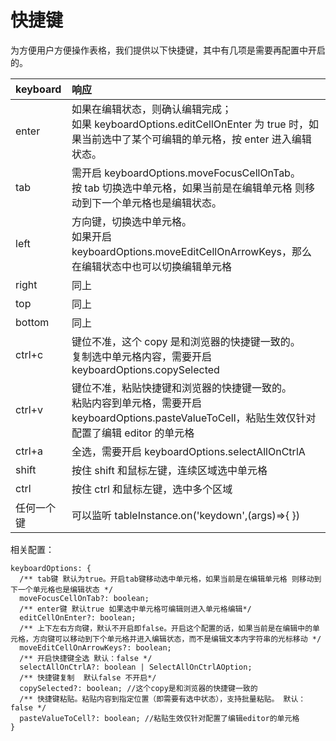 # 快捷键

为方便用户方便操作表格，我们提供以下快捷键，其中有几项是需要再配置中开启的。

| keyboard   | 响应                                                                                                                                                   |
| :--------- | :----------------------------------------------------------------------------------------------------------------------------------------------------- |
| enter      | 如果在编辑状态，则确认编辑完成；<br> 如果 keyboardOptions.editCellOnEnter 为 true 时，如果当前选中了某个可编辑的单元格，按 enter 进入编辑状态。        |
| tab        | 需开启 keyboardOptions.moveFocusCellOnTab。<br> 按 tab 切换选中单元格，如果当前是在编辑单元格 则移动到下一个单元格也是编辑状态。                       |
| left       | 方向键，切换选中单元格。<br> 如果开启 keyboardOptions.moveEditCellOnArrowKeys，那么在编辑状态中也可以切换编辑单元格                                    |
| right      | 同上                                                                                                                                                   |
| top        | 同上                                                                                                                                                   |
| bottom     | 同上                                                                                                                                                   |
| ctrl+c     | 键位不准，这个 copy 是和浏览器的快捷键一致的。<br> 复制选中单元格内容，需要开启 keyboardOptions.copySelected                                           |
| ctrl+v     | 键位不准，粘贴快捷键和浏览器的快捷键一致的。<br> 粘贴内容到单元格，需要开启 keyboardOptions.pasteValueToCell，粘贴生效仅针对配置了编辑 editor 的单元格 |
| ctrl+a     | 全选，需要开启 keyboardOptions.selectAllOnCtrlA                                                                                                        |
| shift      | 按住 shift 和鼠标左键，连续区域选中单元格                                                                                                              |
| ctrl       | 按住 ctrl 和鼠标左键，选中多个区域                                                                                                                     |
| 任何一个键 | 可以监听 tableInstance.on('keydown',(args)=>{ })                                                                                                       |

相关配置：

```
keyboardOptions: {
  /** tab键 默认为true。开启tab键移动选中单元格，如果当前是在编辑单元格 则移动到下一个单元格也是编辑状态 */
  moveFocusCellOnTab?: boolean;
  /** enter键 默认true 如果选中单元格可编辑则进入单元格编辑*/
  editCellOnEnter?: boolean;
  /** 上下左右方向键，默认不开启即false。开启这个配置的话，如果当前是在编辑中的单元格，方向键可以移动到下个单元格并进入编辑状态，而不是编辑文本内字符串的光标移动 */
  moveEditCellOnArrowKeys?: boolean;
  /** 开启快捷键全选 默认：false */
  selectAllOnCtrlA?: boolean | SelectAllOnCtrlAOption;
  /** 快捷键复制  默认false 不开启*/
  copySelected?: boolean; //这个copy是和浏览器的快捷键一致的
  /** 快捷键粘贴。粘贴内容到指定位置（即需要有选中状态），支持批量粘贴。 默认：false */
  pasteValueToCell?: boolean; //粘贴生效仅针对配置了编辑editor的单元格
}
```
